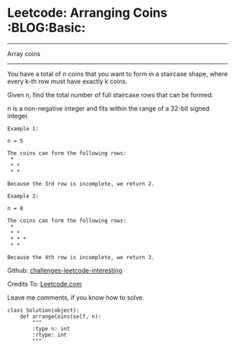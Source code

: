 # Leetcode: Arranging Coins     :BLOG:Basic:


---

Array coins  

---

You have a total of n coins that you want to form in a staircase shape, where every k-th row must have exactly k coins.  

Given n, find the total number of full staircase rows that can be formed.  

n is a non-negative integer and fits within the range of a 32-bit signed integer.  

    Example 1:
    
    n = 5
    
    The coins can form the following rows:
     *
     * *
     * *
    
    Because the 3rd row is incomplete, we return 2.

    Example 2:
    
    n = 8
    
    The coins can form the following rows:
     *
     * *
     * * *
     * *
    
    Because the 4th row is incomplete, we return 3.

Github: [challenges-leetcode-interesting](https://github.com/DennyZhang/challenges-leetcode-interesting/tree/master/arranging-coins)  

Credits To: [Leetcode.com](https://leetcode.com/problems/arranging-coins/description/)  

Leave me comments, if you know how to solve.  

    class Solution(object):
        def arrangeCoins(self, n):
            """
            :type n: int
            :rtype: int
            """